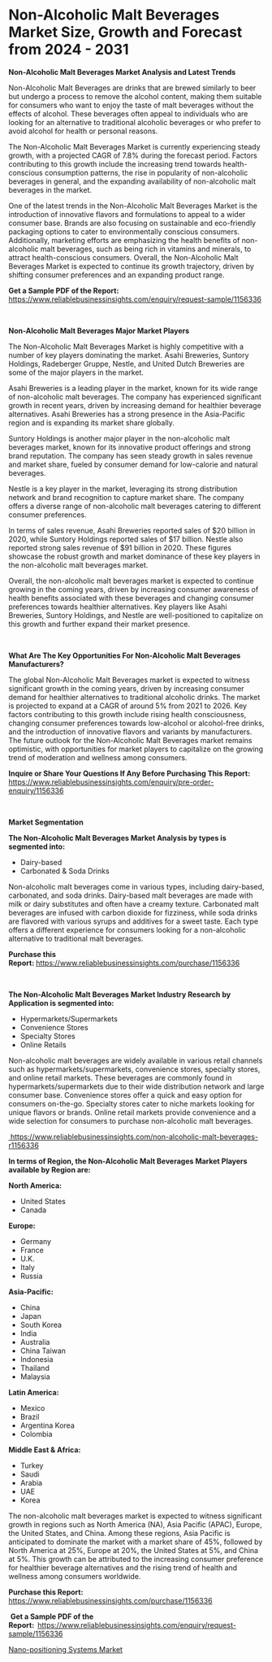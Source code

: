 <p><h1>Non-Alcoholic Malt Beverages Market Size, Growth and Forecast from 2024 - 2031</h1></p><p><strong>Non-Alcoholic Malt Beverages Market Analysis and Latest Trends</strong></p>
<p><p>Non-Alcoholic Malt Beverages are drinks that are brewed similarly to beer but undergo a process to remove the alcohol content, making them suitable for consumers who want to enjoy the taste of malt beverages without the effects of alcohol. These beverages often appeal to individuals who are looking for an alternative to traditional alcoholic beverages or who prefer to avoid alcohol for health or personal reasons.</p><p>The Non-Alcoholic Malt Beverages Market is currently experiencing steady growth, with a projected CAGR of 7.8% during the forecast period. Factors contributing to this growth include the increasing trend towards health-conscious consumption patterns, the rise in popularity of non-alcoholic beverages in general, and the expanding availability of non-alcoholic malt beverages in the market. </p><p>One of the latest trends in the Non-Alcoholic Malt Beverages Market is the introduction of innovative flavors and formulations to appeal to a wider consumer base. Brands are also focusing on sustainable and eco-friendly packaging options to cater to environmentally conscious consumers. Additionally, marketing efforts are emphasizing the health benefits of non-alcoholic malt beverages, such as being rich in vitamins and minerals, to attract health-conscious consumers. Overall, the Non-Alcoholic Malt Beverages Market is expected to continue its growth trajectory, driven by shifting consumer preferences and an expanding product range.</p></p>
<p><strong>Get a Sample PDF of the Report:&nbsp;</strong> <a href="https://www.reliablebusinessinsights.com/enquiry/request-sample/1156336">https://www.reliablebusinessinsights.com/enquiry/request-sample/1156336</a></p>
<p>&nbsp;</p>
<p><strong>Non-Alcoholic Malt Beverages Major Market Players</strong></p>
<p><p>The Non-Alcoholic Malt Beverages Market is highly competitive with a number of key players dominating the market. Asahi Breweries, Suntory Holdings, Radeberger Gruppe, Nestle, and United Dutch Breweries are some of the major players in the market.</p><p>Asahi Breweries is a leading player in the market, known for its wide range of non-alcoholic malt beverages. The company has experienced significant growth in recent years, driven by increasing demand for healthier beverage alternatives. Asahi Breweries has a strong presence in the Asia-Pacific region and is expanding its market share globally.</p><p>Suntory Holdings is another major player in the non-alcoholic malt beverages market, known for its innovative product offerings and strong brand reputation. The company has seen steady growth in sales revenue and market share, fueled by consumer demand for low-calorie and natural beverages.</p><p>Nestle is a key player in the market, leveraging its strong distribution network and brand recognition to capture market share. The company offers a diverse range of non-alcoholic malt beverages catering to different consumer preferences.</p><p>In terms of sales revenue, Asahi Breweries reported sales of $20 billion in 2020, while Suntory Holdings reported sales of $17 billion. Nestle also reported strong sales revenue of $91 billion in 2020. These figures showcase the robust growth and market dominance of these key players in the non-alcoholic malt beverages market.</p><p>Overall, the non-alcoholic malt beverages market is expected to continue growing in the coming years, driven by increasing consumer awareness of health benefits associated with these beverages and changing consumer preferences towards healthier alternatives. Key players like Asahi Breweries, Suntory Holdings, and Nestle are well-positioned to capitalize on this growth and further expand their market presence.</p></p>
<p>&nbsp;</p>
<p><strong>What Are The Key Opportunities For Non-Alcoholic Malt Beverages Manufacturers?</strong></p>
<p><p>The global Non-Alcoholic Malt Beverages market is expected to witness significant growth in the coming years, driven by increasing consumer demand for healthier alternatives to traditional alcoholic drinks. The market is projected to expand at a CAGR of around 5% from 2021 to 2026. Key factors contributing to this growth include rising health consciousness, changing consumer preferences towards low-alcohol or alcohol-free drinks, and the introduction of innovative flavors and variants by manufacturers. The future outlook for the Non-Alcoholic Malt Beverages market remains optimistic, with opportunities for market players to capitalize on the growing trend of moderation and wellness among consumers.</p></p>
<p><strong>Inquire or Share Your Questions If Any Before Purchasing This Report:</strong> <a href="https://www.reliablebusinessinsights.com/enquiry/pre-order-enquiry/1156336">https://www.reliablebusinessinsights.com/enquiry/pre-order-enquiry/1156336</a></p>
<p>&nbsp;</p>
<p><strong>Market Segmentation</strong></p>
<p><strong>The Non-Alcoholic Malt Beverages Market Analysis by types is segmented into:</strong></p>
<p><ul><li>Dairy-based</li><li>Carbonated & Soda Drinks</li></ul></p>
<p><p>Non-alcoholic malt beverages come in various types, including dairy-based, carbonated, and soda drinks. Dairy-based malt beverages are made with milk or dairy substitutes and often have a creamy texture. Carbonated malt beverages are infused with carbon dioxide for fizziness, while soda drinks are flavored with various syrups and additives for a sweet taste. Each type offers a different experience for consumers looking for a non-alcoholic alternative to traditional malt beverages.</p></p>
<p><strong>Purchase this Report:&nbsp;</strong><a href="https://www.reliablebusinessinsights.com/purchase/1156336">https://www.reliablebusinessinsights.com/purchase/1156336</a></p>
<p>&nbsp;</p>
<p><strong>The Non-Alcoholic Malt Beverages Market Industry Research by Application is segmented into:</strong></p>
<p><ul><li>Hypermarkets/Supermarkets</li><li>Convenience Stores</li><li>Specialty Stores</li><li>Online Retails</li></ul></p>
<p><p>Non-alcoholic malt beverages are widely available in various retail channels such as hypermarkets/supermarkets, convenience stores, specialty stores, and online retail markets. These beverages are commonly found in hypermarkets/supermarkets due to their wide distribution network and large consumer base. Convenience stores offer a quick and easy option for consumers on-the-go. Specialty stores cater to niche markets looking for unique flavors or brands. Online retail markets provide convenience and a wide selection for consumers to purchase non-alcoholic malt beverages.</p></p>
<p><a href="https://www.reliablebusinessinsights.com/non-alcoholic-malt-beverages-r1156336">&nbsp;https://www.reliablebusinessinsights.com/non-alcoholic-malt-beverages-r1156336</a></p>
<p><strong>In terms of Region, the Non-Alcoholic Malt Beverages Market Players available by Region are:</strong></p>
<p>
    <p> <strong> North America: </strong>
        <ul>
            <li>United States</li>
            <li>Canada</li>
        </ul>
        </p> 
    <p> <strong> Europe: </strong>
        <ul>
            <li>Germany</li>
            <li>France</li>
            <li>U.K.</li>
            <li>Italy</li>
            <li>Russia</li>
        </ul>
        </p> 
    <p> <strong> Asia-Pacific: </strong>
        <ul>
            <li>China</li>
            <li>Japan</li>
            <li>South Korea</li>
            <li>India</li>
            <li>Australia</li>
            <li>China Taiwan</li>
            <li>Indonesia</li>
            <li>Thailand</li>
            <li>Malaysia</li>
        </ul>
        </p> 
    <p> <strong> Latin America: </strong>
        <ul>
            <li>Mexico</li>
            <li>Brazil</li>
            <li>Argentina Korea</li>
            <li>Colombia</li>
        </ul>
        </p> 
    <p> <strong> Middle East & Africa: </strong>
        <ul>
            <li>Turkey</li>
            <li>Saudi</li>
            <li>Arabia</li>
            <li>UAE</li>
            <li>Korea</li>
        </ul>
    </p>
    </p>
<p><p>The non-alcoholic malt beverages market is expected to witness significant growth in regions such as North America (NA), Asia Pacific (APAC), Europe, the United States, and China. Among these regions, Asia Pacific is anticipated to dominate the market with a market share of 45%, followed by North America at 25%, Europe at 20%, the United States at 5%, and China at 5%. This growth can be attributed to the increasing consumer preference for healthier beverage alternatives and the rising trend of health and wellness among consumers worldwide.</p></p>
<p><strong>Purchase this Report: </strong><a href="https://www.reliablebusinessinsights.com/purchase/1156336">https://www.reliablebusinessinsights.com/purchase/1156336</a></p>
<p>&nbsp;<strong>Get a Sample PDF of the Report:&nbsp;&nbsp;</strong><a href="https://www.reliablebusinessinsights.com/enquiry/request-sample/1156336">https://www.reliablebusinessinsights.com/enquiry/request-sample/1156336</a></p>
<p><strong></strong></p>
<p><p><a href="https://github.com/shahriarnajimjoy333/Market-Research-Report-List-1/blob/main/nano-positioning-systems-market.md">Nano-positioning Systems Market</a></p></p>